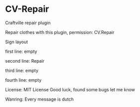 # CV-Repair
Craftville repair plugin

Repair clothes with this plugin, permission: CV.Repair

Sign layout

first line: empty

second line: Repair

third line: empty

fourth line: empty


License: MIT License
Good luck, found some bugs let me know

Wanring: Every message is dutch
